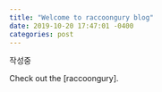 ```yaml
---
title: "Welcome to raccoongury blog"
date: 2019-10-20 17:47:01 -0400
categories: post
---
```

작성중

Check out the [raccoongury].

[raccoongury-sutdyblog]: https://jekyllrb.com/docs/home
[raccoongury-linkedin]:   https://github.com/jekyll/jekyll
